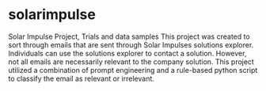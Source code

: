 # solarimpulse
Solar Impulse Project, Trials and data samples
This project was created to sort through emails that are sent through Solar Impulses solutions explorer. Individuals can use the solutions explorer to contact a solution. However, not all emails are necessarily relevant to the company solution. This project utilized a combination of prompt engineering and a rule-based python script to classify the email as relevant or irrelevant.
